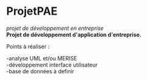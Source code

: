 # ProjetPAE
*_projet de développement en entreprise_*  
**Projet de développement d'application d'entreprise.**

Points à réaliser :  

-analyse UML et/ou MERISE  
-développement interface utilisateur  
-base de données à definir  

